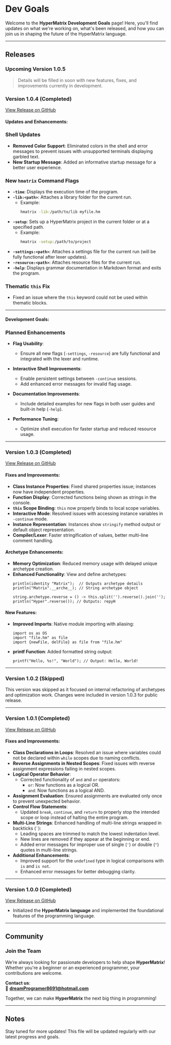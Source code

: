 # Dev Goals

Welcome to the **HyperMatrix Development Goals** page! Here, you'll find updates on what we're working on, what's been released, and how you can join us in shaping the future of the HyperMatrix language.

---

## Releases

### **Upcoming Version 1.0.5**
> Details will be filled in soon with new features, fixes, and improvements currently in development.

### **Version 1.0.4 (Completed)**  
[View Release on GitHub](https://github.com/HyperMatrixDev/HyperMatrix-Language/releases/tag/v1.0.4)  

#### Updates and Enhancements:

### Shell Updates
- **Removed Color Support**: Eliminated colors in the shell and error messages to prevent issues with unsupported terminals displaying garbled text.
- **New Startup Message**: Added an informative startup message for a better user experience.

### New `hmatrix` Command Flags
- **`-time`**: Displays the execution time of the program.
- **`-lib:<path>`**: Attaches a library folder for the current run.
  - Example:
    ```bash
    hmatrix -lib:/path/to/lib myfile.hm
    ```
- **`-setup`**: Sets up a HyperMatrix project in the current folder or at a specified path.
  - Example:
    ```bash
    hmatrix -setup:/path/to/project
    ```
- **`-settings:<path>`**: Attaches a settings file for the current run (will be fully functional after lexer updates).
- **`-resource:<path>`**: Attaches resource files for the current run.
- **`-help`**: Displays grammar documentation in Markdown format and exits the program.

### Thematic `this` Fix
- Fixed an issue where the `this` keyword could not be used within thematic blocks.

---

#### Development Goals:

### Planned Enhancements

- **Flag Usability**:
  - Ensure all new flags (`-settings`, `-resource`) are fully functional and integrated with the lexer and runtime.

- **Interactive Shell Improvements**:
  - Enable persistent settings between `-continue` sessions.
  - Add enhanced error messages for invalid flag usage.

- **Documentation Improvements**:
  - Include detailed examples for new flags in both user guides and built-in help (`-help`).

- **Performance Tuning**:
  - Optimize shell execution for faster startup and reduced resource usage.

---

### **Version 1.0.3 (Completed)**  
[View Release on GitHub](https://github.com/HyperMatrixDev/HyperMatrix-Language/releases/tag/v1.0.3)  

#### Fixes and Improvements:

- **Class Instance Properties**: Fixed shared properties issue; instances now have independent properties.  
- **Function Display**: Corrected functions being shown as strings in the console.  
- **`this` Scope Binding**: `this` now properly binds to local scope variables.  
- **Interactive Mode**: Resolved issues with accessing instance variables in `-continue` mode.  
- **Instance Representation**: Instances show `stringify` method output or default object representation.  
- **Compiler/Lexer**: Faster stringification of values, better multi-line comment handling.  

#### Archetype Enhancements:

- **Memory Optimization**: Reduced memory usage with delayed unique archetype creation.  
- **Enhanced Functionality**: View and define archetypes:
  ```hypermatrix
  println(identity "Matrix");  // Outputs archetype details
  println("Matrix".__arche__); // String archetype object

  string.archetype.reverse = () -> this.split('').reverse().join('');
  println("Hyper".reverse()); // Outputs: repyH
  ```
#### New Features:

- **Improved Imports**: Native module importing with aliasing:
  ```hypermatrix
  import os as OS
  import "file.hm" as file
  import {newFile, delFile} as file from "file.hm"
  ```
- **printf Function**: Added formatted string output:
  ```hypermatrix
  printf("Hello, %s!", "World"); // Output: Hello, World!
  ```
---

### **Version 1.0.2 (Skipped)**  
This version was skipped as it focused on internal refactoring of archetypes and optimization work. Changes were included in version 1.0.3 for public release.

---

### **Version 1.0.1 (Completed)**  
[View Release on GitHub](https://github.com/HyperMatrixDev/HyperMatrix-Language/releases/tag/v1.0.1)  

#### Fixes and Improvements:
- **Class Declarations in Loops**: Resolved an issue where variables could not be declared within `while` scopes due to naming conflicts.
- **Reverse Assignments in Nested Scopes**: Fixed issues with reverse assignment expressions failing in nested scopes.
- **Logical Operator Behavior**:
  - Corrected functionality of `and` and `or` operators:
    - `or`: Now functions as a logical OR.
    - `and`: Now functions as a logical AND.
- **Assignment Evaluation**: Ensured assignments are evaluated only once to prevent unexpected behavior.
- **Control Flow Statements**: 
  - Updated `break`, `continue`, and `return` to properly stop the intended scope or loop instead of halting the entire program.
- **Multi-Line Strings**: Enhanced handling of multi-line strings wrapped in backticks (`` ` ``):
  - Leading spaces are trimmed to match the lowest indentation level.
  - New lines are removed if they appear at the beginning or end.
  - Added error messages for improper use of single (`'`) or double (`"`) quotes in multi-line strings.
- **Additional Enhancements**:
  - Improved support for the `undefined` type in logical comparisons with `is` and `is not`.
  - Enhanced error messages for better debugging clarity.

---

### **Version 1.0.0 (Completed)**  
[View Release on GitHub](https://github.com/HyperMatrixDev/HyperMatrix-Language/releases/tag/v1.0.0)  

- Initialized the **HyperMatrix language** and implemented the foundational features of the programming language.

---

## Community

### **Join the Team**
We’re always looking for passionate developers to help shape **HyperMatrix**! Whether you're a beginner or an experienced programmer, your contributions are welcome.

**Contact us**:  
📧 **dreamProgramer8691@hotmail.com**  

Together, we can make **HyperMatrix** the next big thing in programming!

---

## Notes
Stay tuned for more updates! This file will be updated regularly with our latest progress and goals.
